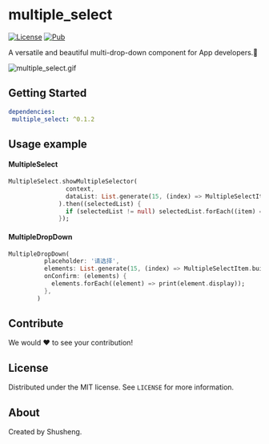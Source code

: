 # multiple_select

[![License][license-image]][license-url] 
[![Pub](https://img.shields.io/pub/v/multiple_select.svg?style=flat-square)](https://pub.dartlang.org/packages/multiple_select)

A versatile and beautiful multi-drop-down component for App developers.🚀

![multiple_select.gif](https://upload-images.jianshu.io/upload_images/3646846-f8f6e3af37f70ac3.gif?imageMogr2/auto-orient/strip)

## Getting Started

```yaml
dependencies:
 multiple_select: ^0.1.2
```

## Usage example

#### MultipleSelect
```dart
MultipleSelect.showMultipleSelector(
                context,
                dataList: List.generate(15, (index) => MultipleSelectItem.build(value: index, display: '第$index项显示内容', content: '第$index项下拉内容')),
              ).then((selectedList) {
                if (selectedList != null) selectedList.forEach((item) => print(item.display));
              });
```

#### MultipleDropDown
```dart
MultipleDropDown(
          placeholder: '请选择',
          elements: List.generate(15, (index) => MultipleSelectItem.build(value: index, display: '第$index项显示内容', content: '第$index项下拉内容')),
          onConfirm: (elements) {
            elements.forEach((element) => print(element.display));
          },
        )
```

## Contribute

We would ❤️ to see your contribution!

## License

Distributed under the MIT license. See ``LICENSE`` for more information.

## About

Created by Shusheng.

[license-image]: https://img.shields.io/badge/License-MIT-blue.svg
[license-url]: LICENSE